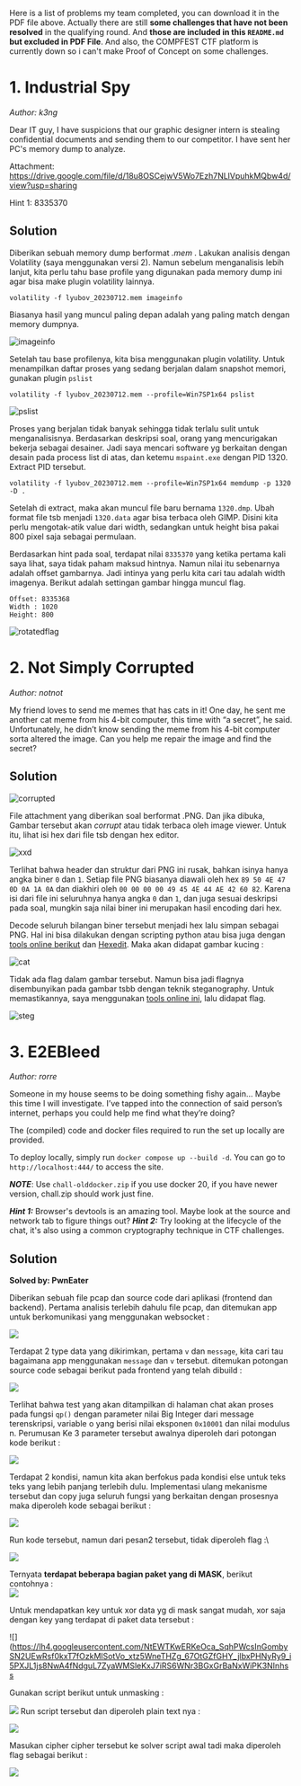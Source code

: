 ﻿
Here is a list of problems my team completed, you can download it in the PDF file above. Actually there are still **some challenges that have not been resolved** in the qualifying round. And **those are included in this `README.md` but excluded in PDF File**. And also, the COMPFEST CTF platform is currently down so i can't make Proof of Concept on some challenges.


# 1. Industrial Spy
*Author: k3ng*

Dear IT guy, I have suspicions that our graphic designer intern is stealing confidential documents and sending them to our competitor. I have sent her PC's memory dump to analyze.

Attachment: https://drive.google.com/file/d/18u8OSCejwV5Wo7Ezh7NLlVpuhkMQbw4d/view?usp=sharing

Hint 1: 8335370

## Solution
Diberikan sebuah memory dump berformat *.mem* . Lakukan analisis dengan Volatility (saya menggunakan versi 2). Namun sebelum menganalisis lebih lanjut, kita perlu tahu base profile yang digunakan pada memory dump ini agar bisa make plugin volatility lainnya.
```
volatility -f lyubov_20230712.mem imageinfo
```
Biasanya hasil yang muncul paling depan adalah yang paling match dengan memory dumpnya.

![imageinfo](img/imageinfo.png)

Setelah tau base profilenya, kita bisa menggunakan plugin volatility. Untuk menampilkan daftar proses yang sedang berjalan dalam snapshot memori, gunakan plugin `pslist`

```
volatility -f lyubov_20230712.mem --profile=Win7SP1x64 pslist
```
![pslist](img/pslist.png)

Proses yang berjalan tidak banyak sehingga tidak terlalu sulit untuk menganalisisnya. Berdasarkan deskripsi soal, orang yang mencurigakan bekerja sebagai desainer. Jadi saya mencari software yg berkaitan dengan desain pada process list di atas, dan ketemu `mspaint.exe` dengan PID 1320. Extract PID tersebut.

```
volatility -f lyubov_20230712.mem --profile=Win7SP1x64 memdump -p 1320 -D .
```

Setelah di extract, maka akan muncul file baru bernama `1320.dmp`. Ubah format file tsb menjadi `1320.data` agar bisa terbaca oleh GIMP. Disini kita perlu mengotak-atik value dari width, sedangkan untuk height bisa pakai 800 pixel saja sebagai permulaan.

Berdasarkan hint pada soal, terdapat nilai `8335370` yang ketika pertama kali saya lihat, saya tidak paham maksud hintnya. Namun nilai itu sebenarnya adalah offset gambarnya. Jadi intinya yang perlu kita cari tau adalah width imagenya. Berikut adalah settingan gambar hingga muncul flag.

```
Offset: 8335368
Width : 1020
Height: 800
```

![rotatedflag](img/rotatedflag.jpg)

# 2. Not Simply Corrupted
*Author: notnot*

My friend loves to send me memes that has cats in it! One day, he sent me another cat meme from his 4-bit computer, this time with “a secret”, he said. Unfortunately, he didn’t know sending the meme from his 4-bit computer sorta altered the image. Can you help me repair the image and find the secret?

## Solution
![corrupted](img/corrupted.png)

File attachment yang diberikan soal berformat .PNG. Dan jika dibuka, Gambar tersebut akan *corrupt* atau tidak terbaca oleh image viewer. Untuk itu, lihat isi hex dari file tsb dengan hex editor.

![xxd](img/xxd.png)

Terlihat bahwa header dan struktur dari PNG ini rusak, bahkan isinya hanya angka biner `0` dan `1`.  Setiap file PNG biasanya diawali oleh hex `89 50 4E 47 0D 0A 1A 0A` dan diakhiri oleh `00 00 00 00 49 45 4E 44 AE 42 60 82`. Karena isi dari file ini seluruhnya hanya angka `0` dan `1`, dan juga sesuai deskripsi pada soal, mungkin saja nilai biner ini merupakan hasil encoding dari hex.

Decode seluruh bilangan biner tersebut menjadi hex lalu simpan sebagai PNG. Hal ini bisa dilakukan dengan scripting python atau bisa juga dengan [tools online berikut](https://cryptii.com/pipes/binary-decoder) dan [Hexedit](https://hexed.it/). Maka akan didapat gambar kucing :

![cat](img/cat.png)

Tidak ada flag dalam gambar tersebut. Namun bisa jadi flagnya disembunyikan pada gambar tsbb dengan teknik steganography. Untuk memastikannya, saya menggunakan [tools online ini](https://www.aperisolve.com/), lalu didapat flag.

![steg](img/steg.png)

# 3. E2EBleed
*Author: rorre*

Someone in my house seems to be doing something fishy again… Maybe this time I will investigate. I’ve tapped into the connection of said person’s internet, perhaps you could help me find what they’re doing?

The (compiled) code and docker files required to run the set up locally are provided.

To deploy locally, simply run `docker compose up --build -d`. You can go to `http://localhost:444/` to access the site.

***NOTE***: Use `chall-olddocker.zip` if you use docker 20, if you have newer version, chall.zip should work just fine.

***Hint 1:*** Browser's devtools is an amazing tool. Maybe look at the source and network tab to figure things out?
***Hint 2:*** Try looking at the lifecycle of the chat, it's also using a common cryptography technique in CTF challenges.


## Solution
**Solved by: PwnEater**

Diberikan sebuah file pcap dan source code dari aplikasi (frontend dan backend). Pertama analisis terlebih dahulu file pcap, dan ditemukan app untuk berkomunikasi yang menggunakan websocket :

![](https://lh6.googleusercontent.com/lODUvJzY0gt03qQlWW4c_96dGSeFF_TO9JlSM1UvvnHpsGWbuMTje6qx8MuMN6xf5jcyjV3qg80KpvOMoiwxzqcToyI3OClDT-545cxgELocmxvJfP4Ok6r89jq8A-TowDzilR1XBa2VW32cGpl1Huc)

Terdapat 2 type data yang dikirimkan, pertama `v` dan `message`, kita cari tau bagaimana app menggunakan `message` dan `v` tersebut. ditemukan potongan source code sebagai berikut pada frontend yang telah dibuild :

![](https://lh4.googleusercontent.com/c7kvWRLZoC6ruzDfFCdJNhTzEAJtOBhwvttnFk5nKE6WZeyUSSF2tJO0gX__4LsVeJ6wo6iU1S9tWUUEbHovBhJNtVJUCnHvalhWiXdSAxKJkmALBGPsyGZa30q7UVBf_mcQhR6Vd1YH6xnRgD0dp8k)

  

Terlihat bahwa test yang akan ditampilkan di halaman chat akan proses pada fungsi `qp()` dengan parameter nilai Big Integer dari message terenskripsi, variable o yang berisi nilai eksponen `0x10001` dan nilai modulus n. Perumusan  Ke 3 parameter tersebut awalnya diperoleh dari potongan kode berikut :

![](https://lh3.googleusercontent.com/t_g-ztwYQb50nekptiSYbP4YBMY49fTwHwjP2YWJQff8ZpvYsETbj3dgYJTBP7tgNXp1_j4uQRtqsqvp_rMrPKGfXcMPwfaYPUB8DkwRsDGoFkuwarEMiGhBwCZWkMIPUZO2lWYuti2TEDwyQII5MeI)

  

Terdapat 2 kondisi, namun kita akan berfokus pada kondisi else untuk teks teks yang lebih panjang terlebih dulu. Implementasi ulang mekanisme tersebut dan copy juga seluruh fungsi yang berkaitan dengan prosesnya maka diperoleh kode sebagai berikut :

  
  
![](https://lh5.googleusercontent.com/aBbzqHs7O3DelOsDZXxyijKF53DXvQ0ogXoxgF_F3sXES8C36TiMQQZGHtg7w10AbBQnku5EyvJ_0Dte7cRjCPDU30oNziA1wrZTpCajGl9iKoVA7cmoqpvnMEpHp1lFJuU1AF27RvDZyRaNCwPa06w)

  

Run kode tersebut, namun dari pesan2 tersebut, tidak diperoleh flag :\

![](https://lh6.googleusercontent.com/Wzf4bTbdFZ18hzEM4GTv7_33xdUnWTU8BMRgGosnDa17r8Esa_2jAaXjYj_I38oKFzA7yFjKLTdc2fK6lqNqhYXcieur97iS4WO9EPf6xn1svsfcG1z9tYnEF3seBC39-cHZGt0zao9M6AnM8PI_gTM)
  
Ternyata **terdapat beberapa bagian paket yang di MASK**, berikut contohnya :  
![](https://lh3.googleusercontent.com/RS00NawfKYcasUaaJ_HwaEb0zLfNefCvmizvPWy30jOKQ_M1NOqDjxhfS5Xn3GsiKjB8qn6ArV_U67gHMR1dnV2zyLgziPFuUYpuHFaKqXUxNb5Pn9O-u09wnzp91kUolowFixYAAhK7xZ9cC4VCnlg)

Untuk mendapatkan key untuk xor data yg di mask sangat mudah, xor saja dengan key yang terdapat di paket data tersebut :

![](https://lh4.googleusercontent.com/NtEWTKwERKeOca_SqhPWcsInGombySN2UEwRsf0kxT7fOzkMlSotVo_xtz5WneTHZg_67OtGZfGHY_jlbxPHNyRy9_i5PXJL1js8NwA4fNdguL7ZyaWMSleKxJ7iRS6WNr3BGxGrBaNxWiPK3NInhss
  
Gunakan script berikut untuk unmasking :

![](https://lh6.googleusercontent.com/mMaZ7Js-pUxN5v9UjFwgu2vnerjD9cgC5cgPYZQSFK2iq0LTHNxRBvfa0i3xpDZfD_6WDq2jGP1EVwmcHbodOwsrdid3jE_42m-BJ9fWvd6UCdSpBdNs-bRD_vs7dkTzLwUCY5CK5Rw58FeToBMCh3Y)
Run script tersebut dan diperoleh plain text nya :

![](https://lh5.googleusercontent.com/YmeU2KrS_KnDpcNHYVH2iOHrPvhxliDbSxHNAbfJa39RxYvfG3haq4e1gS3te2-3d1Np59n4kDdAR08ELZH8aSuzqccxSHybS6WtCUGattmg8D6LY41yj3xSdUBFDbJlLug7GqnpLNhgbWX5ThvUOQM)

Masukan cipher cipher tersebut ke solver script awal tadi maka diperoleh flag sebagai berikut :

![](https://lh6.googleusercontent.com/Dev4EB4uv5GFm7VWikrvuYBfgs9rb7xy6jo6hOgJXfg0LFsepHRTozUrANTSpdIfKpq1TEA92ofUh3p5lfHonVDm5mHODyKpfIlicmo2GR_a8cgGomVraQN2jd9Gq4_5x7JOh7pStr7ziKOD5ZTRueI)


